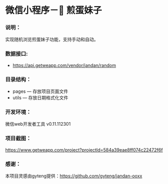 # 微信小程序－🍳 煎蛋妹子

### 说明：

实现随机浏览煎蛋妹子功能，支持手动和自动。

### 数据接口:

- https://api.getweapp.com/vendor/jandan/random

### 目录结构：

- pages — 存放项目页面文件
- utils — 存放日期格式化文件

### 开发环境：

微信web开发者工具 v0.11.112301

### 项目截图：

https://www.getweapp.com/project?projectId=584a39eae8ff074c22472f6f

### 感谢：

本项目灵感由gyteng提供：https://github.com/gyteng/jandan-ooxx
